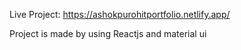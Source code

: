Live Project: https://ashokpurohitportfolio.netlify.app/

Project is made by using Reactjs and material ui
